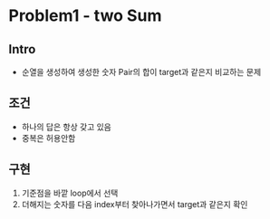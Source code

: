 # Problem1 - two Sum
## Intro
- 순열을 생성하여 생성한 숫자 Pair의 합이 target과 같은지 비교하는 문제

## 조건
- 하나의 답은 항상 갖고 있음
- 중복은 허용안함

## 구현
1. 기준점을 바깥 loop에서 선택
2. 더해지는 숫자를 다음 index부터 찾아나가면서 target과 같은지 확인